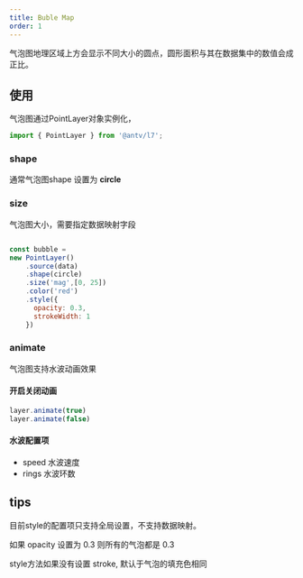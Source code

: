 ```yaml
---
title: Buble Map
order: 1
---
```

气泡图地理区域上方会显示不同大小的圆点，圆形面积与其在数据集中的数值会成正比。

## 使用

气泡图通过PointLayer对象实例化，

```javascript
import { PointLayer } from '@antv/l7';

```
### shape 
 
 通常气泡图shape 设置为 **circle**

### size

气泡图大小，需要指定数据映射字段

```javascript

const bubble = 
new PointLayer()
    .source(data)
    .shape(circle)
    .size('mag',[0, 25])
    .color('red')
    .style({
      opacity: 0.3,
      strokeWidth: 1
    })
```

### animate

气泡图支持水波动画效果

#### 开启关闭动画

```javascript
layer.animate(true)
layer.animate(false)
```
#### 水波配置项

- speed 水波速度
- rings 水波环数



## tips

目前style的配置项只支持全局设置，不支持数据映射。

如果 opacity 设置为 0.3 则所有的气泡都是 0.3

style方法如果没有设置 stroke, 默认于气泡的填充色相同



